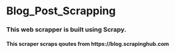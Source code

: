 # Blog_Post_Scrapping

<h3>This web scrapper is built using Scrapy.</h3>

<h4>This scraper scraps qoutes from https://blog.scrapinghub.com</h4>
